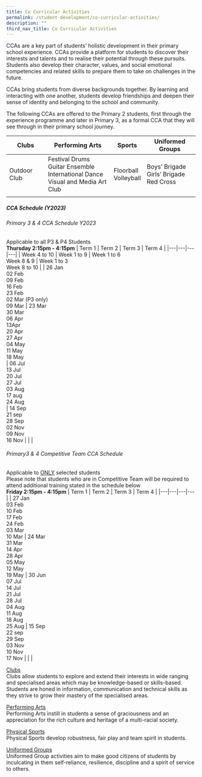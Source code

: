 ```yaml
---
title: Co Curricular Activities
permalink: /student-development/co-curricular-activities/
description: ""
third_nav_title: Co Curricular Activities
---
```

CCAs are a key part of students’ holistic development in their primary school experience. CCAs provide a platform for students to discover their interests and talents and to realise their potential through these pursuits. Students also develop their character, values, and social emotional competencies and related skills to prepare them to take on challenges in the future.

CCAs bring students from diverse backgrounds together. By learning and interacting with one another, students develop friendships and deepen their sense of identity and belonging to the school and community.
  
The following CCAs are offered to the Primary 2 students, first through the experience programme and later in Primary 3, as a formal CCA that they will see through in their primary school journey.

| Clubs | Performing Arts | Sports | Uniformed Groups |
|---|---|---|---|
| Outdoor Club | Festival Drums<br>Guitar Ensemble<br>International Dance<br>Visual and Media Art Club | Floorball<br>Volleyball | Boys’ Brigade<br>Girls’ Brigade<br>Red Cross |
| | | | |

##### CCA Schedule (Y2023)
###### Primary 3 &amp; 4 CCA Schedule Y2023 
Applicable to all P3 &amp; P4 Students<br>
<b>Thursday 2:15pm - 4:15pm</b>
| Term 1 | Term 2 | Term 3 | Term 4 |
|---|---|---|---|
| Week 4 to 10 | Week 1 to 9  | Week 1 to 6<br>Week 8 &amp; 9 | Week 1 to 3<br>Week 8 to 10 |
| 26 Jan<br>02 Feb<br>09 Feb<br>16 Feb<br>23 Feb<br>02 Mar (P3 only)<br>09 Mar | 23 Mar<br>30 Mar<br>06 Apr<br>13Apr<br>20 Apr<br>27 Apr<br>04 May<br>11 May<br>18 May<br> | 06 Jul<br>13 Jul<br>20 Jul<br>27 Jul<br>03 Aug<br>17 aug<br>24 Aug<br> | 14 Sep<br>21 sep<br>28 Sep<br>02 Nov<br>09 Nov<br>16 Nov |
| |

###### Primary3 &amp; 4 Competitive Team CCA Schedule
Applicable to <u>ONLY</u> selected students<br>
Please note that students who are in Competitive Team will be required to attend additional training stated in the schedule below<br>
<b>Friday 2:15pm - 4:15pm</b>
| Term 1 | Term 2 | Term 3 | Term 4 |
|---|---|---|---|
| 27 Jan<br>03 Feb<br>10 Feb<br>17 Feb<br>24 Feb<br>03 Mar<br>10 Mar | 24 Mar<br>31 Mar<br>14 Apr<br>28 Apr<br>05 May<br>12 May<br>19 May | 30 Jun<br>07 Jul<br>14 Jul<br>21 Jul<br>28 Jul<br>04 Aug<br>11 Aug<br>18 Aug<br>25 Aug | 15 Sep<br>22 sep<br>29 Sep<br>03 Nov<br>10 Nov<br>17 Nov |
| |

[Clubs](https://moe-valourpri-staging.netlify.app/student-development/co-curricular-activities/clubs) <br>
Clubs allow students to explore and extend their interests in wide ranging and specialised areas which may be knowledge-based or skills-based. Students are honed in information, communication and technical skills as they strive to grow their mastery of the specialised areas.

[Performing Arts](https://moe-valourpri-staging.netlify.app/student-development/co-curricular-activities/performing-arts) <br>
Performing Arts instill in students a sense of graciousness and an appreciation for the rich culture and heritage of a multi-racial society.

[Physical Sports](https://moe-valourpri-staging.netlify.app/student-development/co-curricular-activities/physical-sports) <br>
Physical Sports develop robustness, fair play and team spirit in students.

[Uniformed Groups](https://moe-valourpri-staging.netlify.app/student-development/co-curricular-activities/uniformed-groups) <br>
Uniformed Group activities aim to make good citizens of students by inculcating in them self-reliance, resilience, discipline and a spirit of service to others.